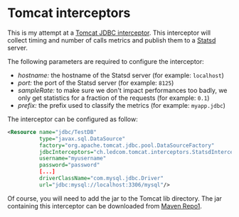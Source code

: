 Tomcat interceptors
===================

This is my attempt at a [Tomcat JDBC interceptor](http://tomcat.apache.org/tomcat-7.0-doc/jdbc-pool.html#JDBC_interceptors). This interceptor will collect timing and number of calls metrics and publish them to a [Statsd](https://github.com/etsy/statsd) server.

The following parameters are required to configure the interceptor:

* *hostname:* the hostname of the Statsd server (for example: `localhost`)
* *port:* the port of the Statsd server (for example: `8125`)
* *sampleRate:* to make sure we don't impact performances too badly, we only get statistics for a fraction of the requests (for example: `0.1`) 
* *prefix:* the prefix used to classify the metrics (for example: `myapp.jdbc`)

The interceptor can be configured as follow:
```xml
<Resource name="jdbc/TestDB"
          type="javax.sql.DataSource"
          factory="org.apache.tomcat.jdbc.pool.DataSourceFactory"
          jdbcInterceptors="ch.ledcom.tomcat.interceptors.StatsdInterceptor(hostname=localhost,port=8125,sampleRate=0.1,prefix=myapplication.jdbc)"
          username="myusername"
          password="password"
          [...]
          driverClassName="com.mysql.jdbc.Driver"
          url="jdbc:mysql://localhost:3306/mysql"/>
```

Of course, you will need to add the jar to the Tomcat lib directory. The jar containing this interceptor can be downloaded from [Maven Repo1](http://repo1.maven.org/maven2/ch/ledcom/tomcat/interceptors/tomcat-jdbc-interceptors/).
